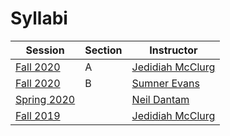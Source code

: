 Syllabi
=======

| Session                                                     | Section | Instructor                                  |
|-------------------------------------------------------------|---------|---------------------------------------------|
| [Fall 2020](https://mines-csci400.github.io/f20a-syllabus/) | A       | [Jedidiah McClurg](https://jrmcclurg.com)   |
| [Fall 2020](https://mines-csci400.github.io/f20b-syllabus/) | B       | [Sumner Evans](https://sumnerevans.com/)    |
| [Spring 2020](http://www.neil.dantam.name/csci-400/)        |         | [Neil Dantam](http://www.neil.dantam.name/)           |
| [Fall 2019](https://mines-csci400.github.io/f19-syllabus/)  |         | [Jedidiah McClurg](https://jrmcclurg.com)             |

